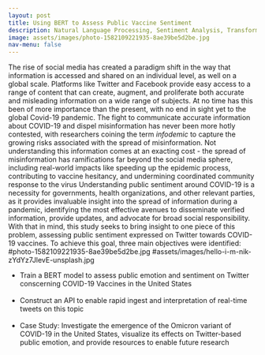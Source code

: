 ```yaml
---
layout: post
title: Using BERT to Assess Public Vaccine Sentiment 
description: Natural Language Processing, Sentiment Analysis, Transformer Models  
image: assets/images/photo-1582109221935-8ae39be5d2be.jpg
nav-menu: false
---
```


The rise of social media has created a paradigm shift in the way that information is accessed and shared on an individual level, as well on a global scale. Platforms like Twitter and Facebook provide easy access to a range of content that can create, augment, and proliferate both accurate and misleading information on a wide range of subjects. At no time has this been of more importance than the present, with no end in sight yet to the global Covid-19 pandemic. The fight to communicate accurate information about COVID-19 and dispel misinformation has never been more hotly contested, with researchers coining the term <i>infodemic</i> to capture the growing risks associated with the spread of misinformation. Not understanding this information comes at an exacting cost - the spread of misinformation has ramifications far beyond the social media sphere, including real-world impacts like speeding up the epidemic process, contributing to vaccine hesitancy, and undermining coordinated community response to the virus Understanding public sentiment around COVID-19 is a necessity for governments, health organizations, and other relevant parties, as it provides invaluable insight into the spread of information during a pandemic, identifying the most effective avenues to disseminate verified information, provide updates, and advocate for broad social responsibility. With that in mind, this study seeks to bring insight to one piece of this problem, assessing public sentiment expressed on Twitter towards COVID-19 vaccines. To achieve this goal, three main objectives were identified:
#photo-1582109221935-8ae39be5d2be.jpg
#assets/images/hello-i-m-nik-zYdYz7JlevE-unsplash.jpg
<ul>
  <li>Train a BERT model to assess public emotion and sentiment on Twitter conscerning COVID-19 Vaccines in the United States</li><br>
  <li>Construct an API to enable rapid ingest and interpretation of real-time tweets on this topic</li><br>
  <li>Case Study: Investigate the emergence of the Omicron variant of COVID-19 in the United States, visualize its effects on Twitter-based public emotion, and provide resources to enable future research 
</li><br>
</ul>
